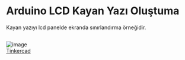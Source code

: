 # Arduino LCD Kayan Yazı Oluştuma 
Kayan yazıyı lcd panelde ekranda sınırlandırma örneğidir.
##
![image](https://user-images.githubusercontent.com/74679830/151695683-cbad06d2-40b9-4942-8968-221307886c0f.png) <br>
[Tinkercad](https://www.tinkercad.com/things/lf54XzieOiV)
